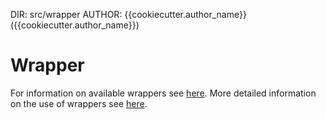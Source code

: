 DIR: src/wrapper
AUTHOR: {{cookiecutter.author_name}} ({{cookiecutter.author_name}})
# Wrapper

For information on available wrappers see [here](https://bitbucket.org/snakemake/snakemake-wrappers).
More detailed information on the use of wrappers see [here](https://snakemake-wrappers.readthedocs.io/en/stable/).
 
